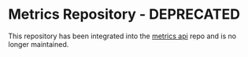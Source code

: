 # Metrics Repository - DEPRECATED

This repository has been integrated into the [metrics api](https://github.com/process-engine/metrics_api) repo and is no longer maintained.

